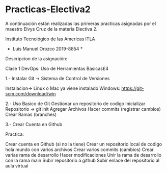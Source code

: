 # Practicas-Electiva2
A continuación están realizadas las primeras practicas asignadas por el maestro Elvys Cruz de la materia Electiva 2.

Instituto Tecnológico de las Americas ITLA

* Luis Manuel Orozco 2019-8854 *

Descripcion de la asignación:

Clase 1 DevOps: Uso de Herramientas Basicas£4

1.- Instalar Git -> 
Sistema de Control de Versiones

Instalacion-> Linux o Mac ya viene instalado
Windows:  https://git-scm.com/download/win


2.- Uso Basico de Git
Gestionar un repositorio de codigo
Inicializar Repositorio -> git init
Agregar Archivos
Hacer commits (registrar cambios)
Crear Ramas (branches)

3.- Crear Cuenta en Github

Practica:

Crear cuenta en Github (si no la tiene)
Crear un repositorio local de codigo hola mundo con varios archivos
Crear varios commits (cambios)
Crear varias rama de desarrollo
Hacer modificaciones
Unir la rama de desarrollo con la rama main
Subir repositorio a github
Subir enlace del repositorio al aula virtual

